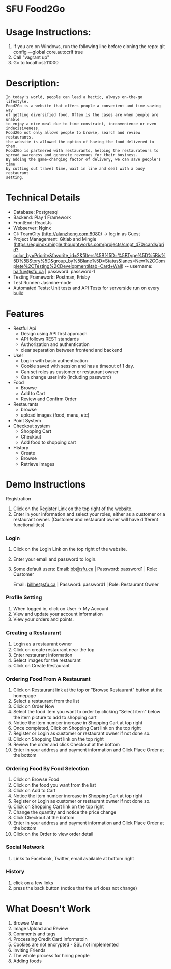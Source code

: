 # SFU Food2Go

# Usage Instructions:
1. If you are on Windows, run the following line before cloning the repo: git config —global core.autocrlf true
2. Call "vagrant up"
3. Go to localhost:11000

# Description: 
    In today's world, people can lead a hectic, always on-the-go lifestyle. 
    Food2Go is a website that offers people a convenient and time-saving way 
    of getting diversified food. Often is the cases are when people are unable 
    to enjoy a nice meal due to time constraint, inconvenience or even 
    indecisiveness.
    Food2Go not only allows people to browse, search and review restaurants, 
    the website is allowed the option of having the food delivered to them.
    Food2Go is partnered with restaurants, helping the restaurateurs to 
    spread awareness and generate revenues for their business.
    By adding the game-changing factor of delivery, we can save people's time 
    by cutting out travel time, wait in line and deal with a busy restaurant 
    setting.
    

# Technical Details
- Database: Postgresql
- Backend: Play 1 Framework
- FrontEnd: ReactJs
- Webserver: Nginx
- CI: TeamCity (http://alanzheng.com:8080) -> log in as Guest
- Project Management: Gitlab and Mingle (https://equinox.mingle.thoughtworks.com/projects/cmpt_470/cards/grid?color_by=Priority&favorite_id=2&filters%5B%5D=%5BType%5D%5Bis%5D%5BStory%5D&group_by%5Blane%5D=Status&lanes=New%2CComplete%2CTesting%2CDevelopment&tab=Card+Wall) -- username: haifuy@sfu.ca | password: password-1
- Testing Framework: Postman, Frisby
- Test Runner: Jasmine-node
- Automated Tests: Unit tests and API Tests for serverside run on every build

# Features
- Restful Api
  - Design using API first approach
  - API follows REST standards
  - Authorization and authentication
  - clear separation between frontend and backend
- User
  - Log in with basic authentication
  - Cookie saved with session and has a timeout of 1 day.
  - Can set roles as customer or restaurant owner
  - Can change user info (including password)
- Food
  - Browse
  - Add to Cart
  - Review and Confirm Order
- Restaurants
  - browse
  - upload images (food, menu, etc)
- Point System
- Checkout system
  - Shopping Cart
  - Checkout
  - Add food to shopping cart  
- History
  - Create
  - Browse
  - Retrieve images

# Demo Instructions
Registration
1. Click on the Register Link on the top right of the website.
2. Enter in your information and select your roles, either as a customer or a restaurant owner.
    (Customer and restaurant owner will have different functionalities)

### Login
1. Click on the Login Link on the top right of the website.
2. Enter your email and password to login.
3. Some default users:
    Email: bb@sfu.ca |
    Password: password1 |
    Role: Customer
    
    Email: billhe@sfu.ca |
    Password: password1 |
    Role: Restaurant Owner

### Profile Setting
1. When logged in, click on User -> My Account
2. View and update your account information
3. View your orders and points.

### Creating a Restaurant 
1. Login as a restaurant owner
2. Click on create restaurant near the top
3. Enter restaurant information
4. Select images for the restaurant
5. Click on Create Restaurant

### Ordering Food From A Restaurant
1. Click on Restaurant link at the top or "Browse Restaurant" button at the homepage
2. Select a restaurant from the list
3. Click on Order Now
4. Select the food item you want to order by clicking "Select item" below the item picture to add to shopping cart
5. Notice the item number increase in Shopping Cart at top right
6. Once completed, Click on Shopping Cart link on the top right
7. Register or Login as customer or restaurant owner if not done so.
8. Click on Shopping Cart link on the top right
9. Review the order and click Checkout at the bottom
10. Enter in your address and payment information and Click Place Order at the bottom

### Ordering Food By Food Selection
1. Click on Browse Food
2. Click on the food you want from the list
3. Click on Add to Cart
4. Notice the item number increase in Shopping Cart at top right
5. Register or Login as customer or restaurant owner if not done so.
6. Click on Shopping Cart link on the top right
7. Change the quantity and notice the price change
8. Click Checkout at the bottom
9. Enter in your address and payment information and Click Place Order at the bottom
10. Click on the Order to view order detail

### Social Network
1. Links to Facebook, Twitter, email available at bottom right

### History
1. click on a few links
2. press the back button (notice that the url does not change)

# What Doesn't Work
1. Browse Menu
2. Image Upload and Review
3. Comments and tags
4. Processing Credit Card Informatoin
5. Cookies are not encrypted - SSL not implemented
6. Inviting Friends
7. The whole process for hiring people
8. Adding foods
